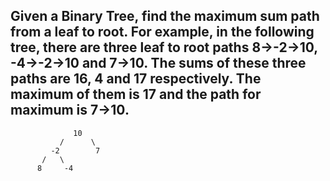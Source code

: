 ## Given a Binary Tree, find the maximum sum path from a leaf to root. For example, in the following tree, there are three leaf to root paths 8->-2->10, -4->-2->10 and 7->10. The sums of these three paths are 16, 4 and 17 respectively. The maximum of them is 17 and the path for maximum is 7->10.

                  10
               /      \
             -2        7
           /   \     
          8     -4    
